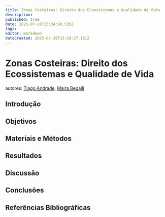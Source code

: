 ```yaml
---
title: Zonas Costeiras: Direito dos Ecossistemas e Qualidade de Vida
description: 
published: true
date: 2025-07-28T15:24:08.535Z
tags: 
editor: markdown
dateCreated: 2025-07-28T15:10:37.161Z
---
```


# Zonas Costeiras: Direito dos Ecossistemas e Qualidade de Vida
autores: [Tiago Andrade](http://lattes.cnpq.br/8753419609363897), [Maira Begalli](http://lattes.cnpq.br/4559907236737788)


## Introdução




## Objetivos




## Materiais e Métodos




## Resultados



## Discussão



## Conclusões


## Referências Bibliográficas